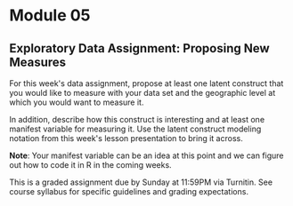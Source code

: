 # Module 05
## Exploratory Data Assignment: Proposing New Measures

For this week's data assignment, propose at least one latent construct that you would like to measure with your data set and the geographic level at which you would want to measure it.

In addition, describe how this construct is interesting and at least one manifest variable for measuring it. Use the latent construct modeling notation from this week's lesson presentation to bring it across.

**Note**: Your manifest variable can be an idea at this point and we can figure out how to code it in R in the coming weeks. 

This is a graded assignment due by Sunday at 11:59PM via Turnitin. See course syllabus for specific guidelines and grading expectations.